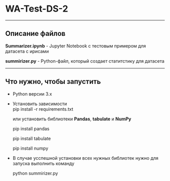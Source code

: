 # WA-Test-DS-2
 
 -----------------------------------------------------------------
 
## Описание файлов

__Summarizer.ipynb__ - Jupyter Notebook с тестовым примером для датасета с ирисами

__summirizer.py__ - Python-файл, который создает статитстику для датасета

-------------------------------------------------------------------

## Что нужно, чтобы запустить

- Python версии 3.x

- Установить зависимости  
  pip install -r requirements.txt

  или установить библиотеки __Pandas__, __tabulate__ и __NumPy__

  pip install pandas
 
  pip install tabulate

  pip install numpy
  
- В случае усспешной установки всех нужных библиотек нужно для запуска выполнить команду
  
  python summirizer.py
